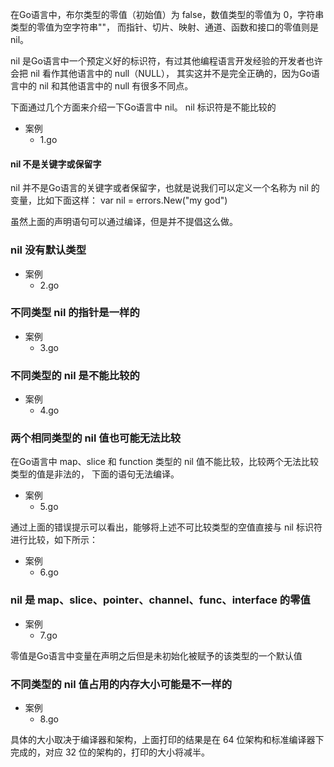 在Go语言中，布尔类型的零值（初始值）为 false，数值类型的零值为 0，字符串类型的零值为空字符串""，
而指针、切片、映射、通道、函数和接口的零值则是 nil。

nil 是Go语言中一个预定义好的标识符，有过其他编程语言开发经验的开发者也许会把 nil 看作其他语言中的 null（NULL），
其实这并不是完全正确的，因为Go语言中的 nil 和其他语言中的 null 有很多不同点。

下面通过几个方面来介绍一下Go语言中 nil。
nil 标识符是不能比较的
+ 案例
    * 1.go

#### nil 不是关键字或保留字

nil 并不是Go语言的关键字或者保留字，也就是说我们可以定义一个名称为 nil 的变量，比如下面这样：
var nil = errors.New("my god")

虽然上面的声明语句可以通过编译，但是并不提倡这么做。    


### nil 没有默认类型
+ 案例
    * 2.go

### 不同类型 nil 的指针是一样的    
+ 案例
    * 3.go

### 不同类型的 nil 是不能比较的
+ 案例
    * 4.go

### 两个相同类型的 nil 值也可能无法比较

在Go语言中 map、slice 和 function 类型的 nil 值不能比较，比较两个无法比较类型的值是非法的，
下面的语句无法编译。
+ 案例
    * 5.go

通过上面的错误提示可以看出，能够将上述不可比较类型的空值直接与 nil 标识符进行比较，如下所示：
+ 案例
    * 6.go

### nil 是 map、slice、pointer、channel、func、interface 的零值

+ 案例
    * 7.go

零值是Go语言中变量在声明之后但是未初始化被赋予的该类型的一个默认值

### 不同类型的 nil 值占用的内存大小可能是不一样的
+ 案例
    * 8.go

具体的大小取决于编译器和架构，上面打印的结果是在 64 位架构和标准编译器下完成的，对应 32 位的架构的，打印的大小将减半。